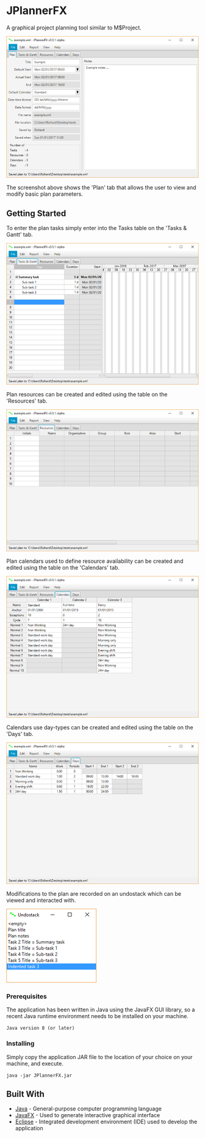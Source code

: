 # JPlannerFX

A graphical project planning tool similar to M$Project.

![PlanTab](screenshots/Plan-tab.png "JPlanner Plan tab")

The screenshot above shows the 'Plan' tab that allows the user to view and modify basic plan parameters.

## Getting Started

To enter the plan tasks simply enter into the Tasks table on the 'Tasks & Gantt' tab.

![TasksTab](screenshots/Tasks-tab.png "JPlannerFX Tasks tab")

Plan resources can be created and edited using the table on the 'Resources' tab.

![ResourcesTab](screenshots/Resources-tab.png "JPlannerFX Resources tab")

Plan calendars used to define resource availability can be created and edited using the table on the 'Calendars' tab.

![CalendarsTab](screenshots/Calendars-tab.png "JPlannerFX Calendars tab")

Calendars use day-types can be created and edited using the table on the 'Days' tab.

![DaysTab](screenshots/Days-tab.png "JPlannerFX Days tab")

Modifications to the plan are recorded on an undostack which can be viewed and interacted with.

![Undostack](screenshots/Undostack.png "JPlannerFX undostack window")

### Prerequisites

The application has been written in Java using the JavaFX GUI library, so a recent Java runtime environment needs to be installed on your machine.

```
Java version 8 (or later)
```

### Installing

Simply copy the application JAR file to the location of your choice on your machine, and execute.

```
java -jar JPlannerFX.jar
```

## Built With

* [Java](https://www.oracle.com/java/) - General-purpose computer programming language
* [JavaFX](https://docs.oracle.com/javafx/) - Used to generate interactive graphical interface 
* [Eclipse](https://www.eclipse.org) - Integrated development environment (IDE) used to develop the application

